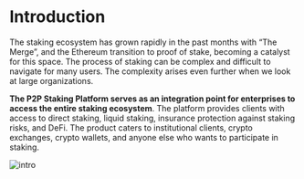# Introduction

The staking ecosystem has grown rapidly in the past months with “The Merge”, and the Ethereum transition to proof of stake, becoming a catalyst for this space. The process of staking can be complex and difficult to navigate for many users. The complexity arises even further when we look at large organizations.

**The P2P Staking Platform serves as an integration point for enterprises to access the entire staking ecosystem**. The platform provides clients with access to direct staking, liquid staking, insurance protection against staking risks, and DeFi. The product caters to institutional clients, crypto exchanges, crypto wallets, and anyone else who wants to participate in staking.

![intro](/p2p/intro1.png)